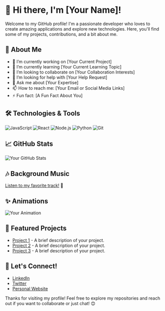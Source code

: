 # 👋 Hi there, I'm [Your Name]!

Welcome to my GitHub profile! I'm a passionate developer who loves to create amazing applications and explore new technologies. Here, you'll find some of my projects, contributions, and a bit about me.

## 🚀 About Me

- 🔭 I’m currently working on [Your Current Project]
- 🌱 I’m currently learning [Your Current Learning Topic]
- 👯 I’m looking to collaborate on [Your Collaboration Interests]
- 🤔 I’m looking for help with [Your Help Request]
- 💬 Ask me about [Your Expertise]
- 📫 How to reach me: [Your Email or Social Media Links]
- ⚡ Fun fact: [A Fun Fact About You]

## 🛠️ Technologies & Tools

![JavaScript](https://img.shields.io/badge/-JavaScript-FFD700?style=flat-square&logo=javascript&logoColor=white)
![React](https://img.shields.io/badge/-React-61DAFB?style=flat-square&logo=react&logoColor=black)
![Node.js](https://img.shields.io/badge/-Node.js-339933?style=flat-square&logo=node.js&logoColor=white)
![Python](https://img.shields.io/badge/-Python-3776AB?style=flat-square&logo=python&logoColor=white)
![Git](https://img.shields.io/badge/-Git-F05032?style=flat-square&logo=git&logoColor=white)

## 📈 GitHub Stats

![Your GitHub Stats](https://github-readme-stats.vercel.app/api?username=yourusername&show_icons=true&theme=radical)

## 🎶 Background Music

[Listen to my favorite track!](https://www.youtube.com/watch?v=dQw4w9WgXcQ) 🎵

## ✨ Animations

![Your Animation](https://media.giphy.com/media/3o7aD2sa1g5g8g1g1G/giphy.gif)

## 🌟 Featured Projects

- [Project 1](https://github.com/yourusername/project1) - A brief description of your project.
- [Project 2](https://github.com/yourusername/project2) - A brief description of your project.
- [Project 3](https://github.com/yourusername/project3) - A brief description of your project.

## 🤝 Let's Connect!

- [LinkedIn](https://www.linkedin.com/in/yourprofile)
- [Twitter](https://twitter.com/yourprofile)
- [Personal Website](https://yourwebsite.com)

Thanks for visiting my profile! Feel free to explore my repositories and reach out if you want to collaborate or just chat! 😊
